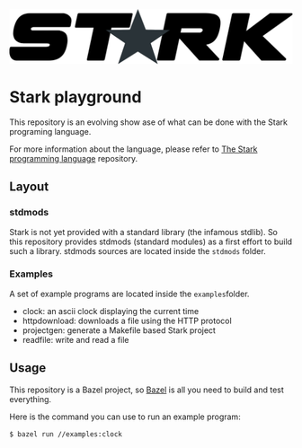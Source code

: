![Stark](https://github.com/zippy1978/stark/raw/main/logo/StarkLogoDark.png)

# Stark playground

This repository is an evolving show ase of what can be done with the Stark programing language.

For more information about the language, please refer to [The Stark programming language](https://github.com/zippy1978/stark) repository.

## Layout


### stdmods

Stark is not yet provided with a standard library (the infamous stdlib). So this repository provides stdmods (standard modules) as a first effort to build such a library. stdmods sources are located inside the ``stdmods`` folder.

### Examples

A set of example programs are located inside the ``examples``folder.

- clock: an ascii clock displaying the current time
- httpdownload: downloads a file using the HTTP protocol
- projectgen: generate a Makefile based Stark project
- readfile: write and read a file

## Usage

This repository is a Bazel project, so [Bazel](https://bazel.build/) is all you need to build and test everything.

Here is the command you can use to run an example program:

```bash
$ bazel run //examples:clock
```